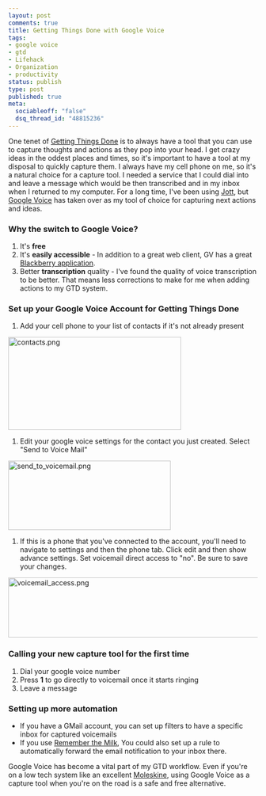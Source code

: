 ```yaml
--- 
layout: post
comments: true
title: Getting Things Done with Google Voice
tags: 
- google voice
- gtd
- Lifehack
- Organization
- productivity
status: publish
type: post
published: true
meta: 
  sociableoff: "false"
  dsq_thread_id: "48815236"
---
```

One tenet of [Getting Things Done](http://www.amazon.com/gp/product/0142000280?ie=UTF8&tag=enlsolinc-20&linkCode=as2&camp=1789&creative=390957&creativeASIN=0142000280) is to always have a tool that you can use to capture thoughts and actions as they pop into your head. I get crazy ideas in the oddest places and times, so it's important to have a tool at my disposal to quickly capture them. I always have my cell phone on me, so it's a natural choice for a capture tool. I needed a service that I could dial into and leave a message which would be then transcribed and in my inbox when I returned to my computer. For a long time, I've been using [Jott](http://jott.com), but [Google Voice](https://www.google.com/voice) has taken over as my tool of choice for capturing next actions and ideas.

### Why the switch to Google Voice?

1. It's __free__
1. It's __easily accessible__ - In addition to a great web client, GV has a great [Blackberry application](http://www.google.com/mobile/products/voice.html#p=blackberry).
1. Better __transcription__ quality - I've found the quality of voice transcription to be better. That means less corrections to make for me when adding actions to my GTD system.

### Set up your Google Voice Account for Getting Things Done

1. Add your cell phone to your list of contacts if it's not already present

  <img src="http://www.enlightsolutions.com/wp-content/uploads/2009/11/contacts.png" alt="contacts.png" border="0" width="349" height="188" />

1. Edit your google voice settings for the contact you just created. Select "Send to Voice Mail" 

  <img src="http://www.enlightsolutions.com/wp-content/uploads/2009/11/send_to_voicemail.png" alt="send_to_voicemail.png" border="0" width="328" height="140" />

1. If this is a phone that you've connected to the account, you'll need to navigate to settings and then the phone tab. Click edit and then show advance settings. Set voicemail direct access to "no". Be sure to save your changes.

  <img src="http://www.enlightsolutions.com/wp-content/uploads/2009/11/voicemail_access.png" alt="voicemail_access.png" border="0" width="682" height="121" />

### Calling your new capture tool for the first time

1. Dial your google voice number
1. Press __1__ to go directly to voicemail once it starts ringing
1. Leave a message

### Setting up more automation
* If you have a GMail account, you can set up filters to have a specific inbox for captured voicemails
* If you use [Remember the Milk](http://www.rememberthemilk.com/), You could also set up a rule to automatically forward the email notification to your inbox there.

Google Voice has become a vital part of my GTD workflow. Even if you're on a low tech system like an excellent [Moleskine](http://www.moleskine.com/), using Google Voice as a capture tool when you're on the road is a safe and free alternative. 

